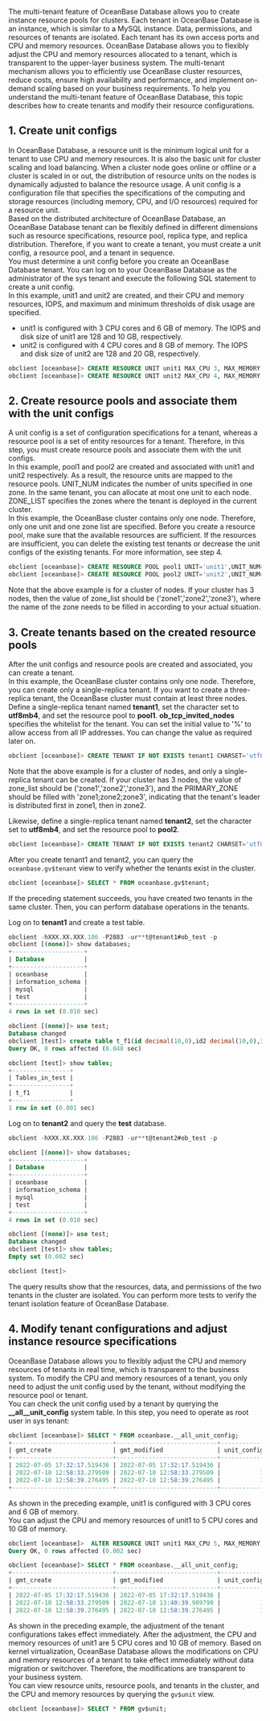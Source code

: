 The multi-tenant feature of OceanBase Database allows you to create instance resource pools for clusters. Each tenant in OceanBase Database is an instance, which is similar to a MySQL instance. Data, permissions, and resources of tenants are isolated. Each tenant has its own access ports and CPU and memory resources. OceanBase Database allows you to flexibly adjust the CPU and memory resources allocated to a tenant, which is transparent to the upper-layer business system. The multi-tenant mechanism allows you to efficiently use OceanBase cluster resources, reduce costs, ensure high availability and performance, and implement on-demand scaling based on your business requirements. To help you understand the multi-tenant feature of OceanBase Database, this topic describes how to create tenants and modify their resource configurations.
<a name="wjJev"></a>
## 1. Create unit configs
In OceanBase Database, a resource unit is the minimum logical unit for a tenant to use CPU and memory resources. It is also the basic unit for cluster scaling and load balancing. When a cluster node goes online or offline or a cluster is scaled in or out, the distribution of resource units on the nodes is dynamically adjusted to balance the resource usage. A unit config is a configuration file that specifies the specifications of the computing and storage resources (including memory, CPU, and I/O resources) required for a resource unit.<br />Based on the distributed architecture of OceanBase Database, an OceanBase Database tenant can be flexibly defined in different dimensions such as resource specifications, resource pool, replica type, and replica distribution. Therefore, if you want to create a tenant, you must create a unit config, a resource pool, and a tenant in sequence.<br />You must determine a unit config before you create an OceanBase Database tenant. You can log on to your OceanBase Database as the administrator of the sys tenant and execute the following SQL statement to create a unit config.<br />In this example, unit1 and unit2 are created, and their CPU and memory resources, IOPS, and maximum and minimum thresholds of disk usage are specified.

- unit1 is configured with 3 CPU cores and 6 GB of memory. The IOPS and disk size of unit1 are 128 and 10 GB, respectively.
- unit2 is configured with 4 CPU cores and 8 GB of memory. The IOPS and disk size of unit2 are 128 and 20 GB, respectively.
```sql
obclient [oceanbase]> CREATE RESOURCE UNIT unit1 MAX_CPU 3, MAX_MEMORY '6G', MAX_IOPS 128,MAX_DISK_SIZE '10G', MAX_SESSION_NUM 64, MIN_CPU=3, MIN_MEMORY='6G', MIN_IOPS=128;
obclient [oceanbase]> CREATE RESOURCE UNIT unit2 MAX_CPU 4, MAX_MEMORY '8G', MAX_IOPS 128,MAX_DISK_SIZE '20G', MAX_SESSION_NUM 64, MIN_CPU=4, MIN_MEMORY='8G', MIN_IOPS=128;
```
<a name="title-5ia-l02-04c"></a>
## 2. Create resource pools and associate them with the unit configs
A unit config is a set of configuration specifications for a tenant, whereas a resource pool is a set of entity resources for a tenant. Therefore, in this step, you must create resource pools and associate them with the unit configs.<br />In this example, pool1 and pool2 are created and associated with unit1 and unit2 respectively. As a result, the resource units are mapped to the resource pools. UNIT_NUM indicates the number of units specified in one zone. In the same tenant, you can allocate at most one unit to each node. ZONE_LIST specifies the zones where the tenant is deployed in the current cluster.<br />In this example, the OceanBase cluster contains only one node. Therefore, only one unit and one zone list are specified. Before you create a resource pool, make sure that the available resources are sufficient. If the resources are insufficient, you can delete the existing test tenants or decrease the unit configs of the existing tenants. For more information, see step 4.
```sql
obclient [oceanbase]> CREATE RESOURCE POOL pool1 UNIT='unit1',UNIT_NUM=1,ZONE_LIST=('zone1');
obclient [oceanbase]> CREATE RESOURCE POOL pool2 UNIT='unit2',UNIT_NUM=1,ZONE_LIST=('zone1');
```
Note that the above example is for a cluster of nodes. If your cluster has 3 nodes, then the value of zone_list should be ('zone1','zone2','zone3'), where the name of the zone needs to be filled in according to your actual situation.
<a name="title-d62-g3g-90m"></a>
## 3. Create tenants based on the created resource pools
After the unit configs and resource pools are created and associated, you can create a tenant.<br />In this example, the OceanBase cluster contains only one node. Therefore, you can create only a single-replica tenant. If you want to create a three-replica tenant, the OceanBase cluster must contain at least three nodes.<br />Define a single-replica tenant named **tenant1**, set the character set to **utf8mb4**, and set the resource pool to **pool1**. **ob_tcp_invited_nodes** specifies the whitelist for the tenant. You can set the initial value to '%' to allow access from all IP addresses. You can change the value as required later on.
```sql
obclient [oceanbase]> CREATE TENANT IF NOT EXISTS tenant1 CHARSET='utf8mb4', ZONE_LIST=('zone1'), PRIMARY_ZONE='zone1', RESOURCE_POOL_LIST=('pool1') SET ob_tcp_invited_nodes='%';
```
Note that the above example is for a cluster of nodes, and only a single-replica tenant can be created. If your cluster has 3 nodes, the value of zone_list should be ('zone1','zone2','zone3'), and the PRIMARY_ZONE should be filled with 'zone1;zone2;zone3', indicating that the tenant's leader is distributed first in zone1, then in zone2.

Likewise, define a single-replica tenant named **tenant2**, set the character set to **utf8mb4**, and set the resource pool to **pool2**.
```sql
obclient [oceanbase]> CREATE TENANT IF NOT EXISTS tenant2 CHARSET='utf8mb4', ZONE_LIST=('zone1'), PRIMARY_ZONE='zone1', RESOURCE_POOL_LIST=('pool2') SET ob_tcp_invited_nodes='%';
```

After you create tenant1 and tenant2, you can query the `oceanbase.gv$tenant` view to verify whether the tenants exist in the cluster.
```sql
obclient [oceanbase]> SELECT * FROM oceanbase.gv$tenant;
```
If the preceding statement succeeds, you have created two tenants in the same cluster. Then, you can perform database operations in the tenants.

Log on to **tenant1** and create a test table.
```sql
obclient -hXXX.XX.XXX.106 -P2883 -ur**t@tenant1#ob_test -p
obclient [(none)]> show databases;
+--------------------+
| Database           |
+--------------------+
| oceanbase          |
| information_schema |
| mysql              |
| test               |
+--------------------+
4 rows in set (0.010 sec)

obclient [(none)]> use test;
Database changed
obclient [test]> create table t_f1(id decimal(10,0),id2 decimal(10,0),id3 date,id4 date,id5 float,id6 float,id7 varchar(30),id8 varchar(300));
Query OK, 0 rows affected (0.048 sec)

obclient [test]> show tables;
+----------------+
| Tables_in_test |
+----------------+
| t_f1           |
+----------------+
1 row in set (0.001 sec)


```

Log on to **tenant2** and query the **test** database.
```sql
obclient -hXXX.XX.XXX.106 -P2883 -ur**t@tenant2#ob_test -p

obclient [(none)]> show databases;
+--------------------+
| Database           |
+--------------------+
| oceanbase          |
| information_schema |
| mysql              |
| test               |
+--------------------+
4 rows in set (0.010 sec)

obclient [(none)]> use test;
Database changed
obclient [test]> show tables;
Empty set (0.002 sec)

obclient [test]>

```
The query results show that the resources, data, and permissions of the two tenants in the cluster are isolated. You can perform more tests to verify the tenant isolation feature of OceanBase Database.

<a name="xTLfN"></a>
## 4. Modify tenant configurations and adjust instance resource specifications
OceanBase Database allows you to flexibly adjust the CPU and memory resources of tenants in real time, which is transparent to the business system. To modify the CPU and memory resources of a tenant, you only need to adjust the unit config used by the tenant, without modifying the resource pool or tenant.<br />You can check the unit config used by a tenant by querying the **__all__unit_config** system table. In this step, you need to operate as root user in sys tenant:
```sql
obclient [oceanbase]> SELECT * FROM oceanbase.__all_unit_config;
+----------------------------+----------------------------+----------------+--------------------------------------+---------+---------+--------------+--------------+----------+----------+---------------+---------------------+
| gmt_create                 | gmt_modified               | unit_config_id | name                                 | max_cpu | min_cpu | max_memory   | min_memory   | max_iops | min_iops | max_disk_size | max_session_num     |
+----------------------------+----------------------------+----------------+--------------------------------------+---------+---------+--------------+--------------+----------+----------+---------------+---------------------+
| 2022-07-05 17:32:17.519436 | 2022-07-05 17:32:17.519436 |              1 | sys_unit_config                      |       5 |     2.5 |  17179869184 |  12884901888 |    10000 |     5000 | 2608854990848 | 9223372036854775807 |
| 2022-07-10 12:58:33.279509 | 2022-07-10 12:58:33.279509 |           1026 | unit1                                |       3 |       3 |   6442450944 |   6442450944 |      128 |      128 |   10737418240 |                  64 |
| 2022-07-10 12:58:39.276495 | 2022-07-10 12:58:39.276495 |           1027 | unit2                                |       4 |       4 |   8589934592 |   8589934592 |      128 |      128 |   21474836480 |                  64 |
+----------------------------+----------------------------+----------------+--------------------------------------+---------+---------+--------------+--------------+----------+----------+---------------+---------------------+

```
As shown in the preceding example, unit1 is configured with 3 CPU cores and 6 GB of memory.<br />You can adjust the CPU and memory resources of unit1 to 5 CPU cores and 10 GB of memory.

```sql
obclient [oceanbase]>  ALTER RESOURCE UNIT unit1 MAX_CPU 5, MAX_MEMORY '10G', MIN_CPU=5, MIN_MEMORY='10G';
Query OK, 0 rows affected (0.002 sec)

obclient [oceanbase]> SELECT * FROM oceanbase.__all_unit_config;
+----------------------------+----------------------------+----------------+---------------------------------+---------+---------+--------------+--------------+----------+----------+---------------+---------------------+
| gmt_create                 | gmt_modified               | unit_config_id | name                            | max_cpu | min_cpu | max_memory   | min_memory   | max_iops | min_iops | max_disk_size | max_session_num     |
+----------------------------+----------------------------+----------------+---------------------------------+---------+---------+--------------+--------------+----------+----------+---------------+---------------------+
| 2022-07-05 17:32:17.519436 | 2022-07-05 17:32:17.519436 |              1 | sys_unit_config                 |       5 |     2.5 |  17179869184 |  12884901888 |    10000 |     5000 | 2608854990848 | 9223372036854775807 |
| 2022-07-10 12:58:33.279509 | 2022-07-10 13:40:39.989799 |           1026 | unit1                           |       5 |       5 |  10737418240 |  10737418240 |      128 |      128 |   10737418240 |                  64 |
| 2022-07-10 12:58:39.276495 | 2022-07-10 12:58:39.276495 |           1027 | unit2                           |       4 |       4 |   8589934592 |   8589934592 |      128 |      128 |   21474836480 |                  64 |

```
As shown in the preceding example, the adjustment of the tenant configurations takes effect immediately. After the adjustment, the CPU and memory resources of unit1 are 5 CPU cores and 10 GB of memory. Based on kernel virtualization, OceanBase Database allows the modifications on CPU and memory resources of a tenant to take effect immediately without data migration or switchover. Therefore, the modifications are transparent to your business system.<br />You can view resource units, resource pools, and tenants in the cluster, and the CPU and memory resources by querying the `gv$unit` view.
```sql
obclient [oceanbase]> SELECT * FROM gv$unit;
```

